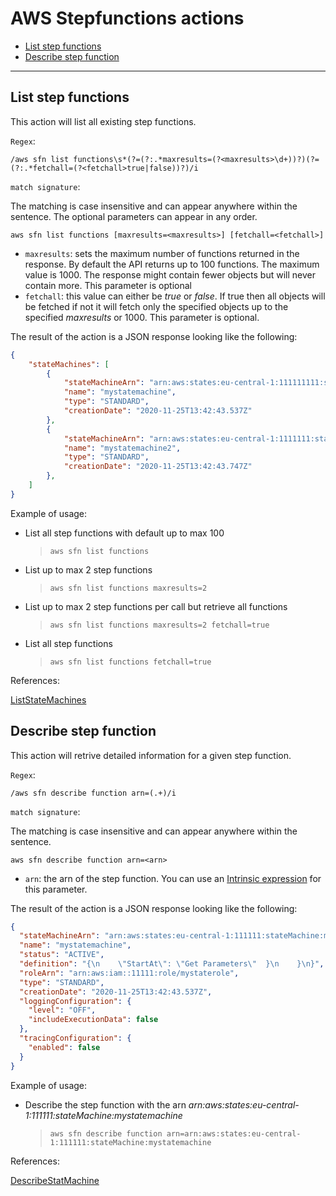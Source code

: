 # AWS Stepfunctions actions

- [List step functions](a#list-step-functions)
- [Describe step function](#describe-step-function)

---

## List step functions

This action will list all existing step functions.

`Regex`:

```shell
/aws sfn list functions\s*(?=(?:.*maxresults=(?<maxresults>\d+))?)(?=(?:.*fetchall=(?<fetchall>true|false))?)/i
```

`match signature`:

The matching is case insensitive and can appear anywhere within the sentence. The optional parameters can appear in any order.

```shell
aws sfn list functions [maxresults=<maxresults>] [fetchall=<fetchall>]
```

- `maxresults`: sets the maximum number of functions returned in the response. By default the API returns up to 100 functions. The maximum value is 1000. The response might contain fewer objects but will never contain more. This parameter is optional
- `fetchall`:  this value can either be *true* or *false*. If true then all objects will be fetched if not it will fetch only the specified objects up to the specified *maxresults* or 1000. This parameter is optional.

The result of the action is a JSON response looking like the following:

```json
{
    "stateMachines": [
        {
            "stateMachineArn": "arn:aws:states:eu-central-1:111111111:stateMachine:mystatemachine",
            "name": "mystatemachine",
            "type": "STANDARD",
            "creationDate": "2020-11-25T13:42:43.537Z"
        },
        {
            "stateMachineArn": "arn:aws:states:eu-central-1:1111111:stateMachine:mystatemachine2",
            "name": "mystatemachine2",
            "type": "STANDARD",
            "creationDate": "2020-11-25T13:42:43.747Z"
        },
    ]
}
```

Example of usage:

- List all step functions with default up to max 100

    > `aws sfn list functions`

- List up to max 2 step functions 

    > `aws sfn list functions maxresults=2`

- List up to max 2 step functions per call but retrieve all functions

    > `aws sfn list functions maxresults=2 fetchall=true`

- List all step functions

    > `aws sfn list functions fetchall=true`

References:

[ListStateMachines](https://docs.aws.amazon.com/step-functions/latest/apireference/API_ListStateMachines.html)

## Describe step function

This action will retrive detailed information for a given step function.

`Regex`:

```shell
/aws sfn describe function arn=(.+)/i
```

`match signature`:

The matching is case insensitive and can appear anywhere within the sentence.

```shell
aws sfn describe function arn=<arn>
```

- `arn`: the arn of the step function. You can use an [Intrinsic expression](#intrinsic_expression.md) for this parameter.


The result of the action is a JSON response looking like the following:

```json
{
  "stateMachineArn": "arn:aws:states:eu-central-1:111111:stateMachine:mystatemachine",
  "name": "mystatemachine",
  "status": "ACTIVE",
  "definition": "{\n    \"StartAt\": \"Get Parameters\"  }\n    }\n}",
  "roleArn": "arn:aws:iam::11111:role/mystaterole",
  "type": "STANDARD",
  "creationDate": "2020-11-25T13:42:43.537Z",
  "loggingConfiguration": {
    "level": "OFF",
    "includeExecutionData": false
  },
  "tracingConfiguration": {
    "enabled": false
  }
}
```
Example of usage:

- Describe the step function with the arn *arn:aws:states:eu-central-1:111111:stateMachine:mystatemachine*

    > `aws sfn describe function arn=arn:aws:states:eu-central-1:111111:stateMachine:mystatemachine`

References:

[DescribeStatMachine](https://docs.aws.amazon.com/step-functions/latest/apireference/API_DescribeStateMachine.html)